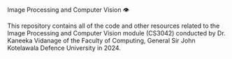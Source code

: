 Image Processing and Computer Vision 👁️

This repository contains all of the code and other resources related to the Image Processing and Computer Vision module (CS3042) conducted by Dr. Kaneeka Vidanage of the Faculty of Computing, General Sir John Kotelawala Defence University in 2024.
